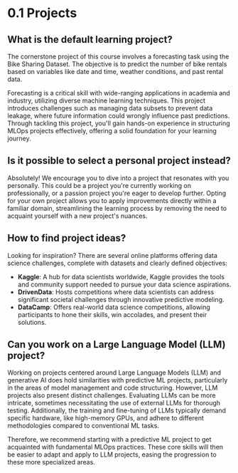 # 0.1 Projects

## What is the default learning project?

The cornerstone project of this course involves a forecasting task using the Bike Sharing Dataset. The objective is to predict the number of bike rentals based on variables like date and time, weather conditions, and past rental data.

Forecasting is a critical skill with wide-ranging applications in academia and industry, utilizing diverse machine learning techniques. This project introduces challenges such as managing data subsets to prevent data leakage, where future information could wrongly influence past predictions. Through tackling this project, you'll gain hands-on experience in structuring MLOps projects effectively, offering a solid foundation for your learning journey.

## Is it possible to select a personal project instead?

Absolutely! We encourage you to dive into a project that resonates with you personally. This could be a project you're currently working on professionally, or a passion project you're eager to develop further. Opting for your own project allows you to apply improvements directly within a familiar domain, streamlining the learning process by removing the need to acquaint yourself with a new project's nuances.

## How to find project ideas?

Looking for inspiration? There are several online platforms offering data science challenges, complete with datasets and clearly defined objectives:

- **Kaggle**: A hub for data scientists worldwide, Kaggle provides the tools and community support needed to pursue your data science aspirations.
- **DrivenData**: Hosts competitions where data scientists can address significant societal challenges through innovative predictive modeling.
- **DataCamp**: Offers real-world data science competitions, allowing participants to hone their skills, win accolades, and present their solutions.

## Can you work on a Large Language Model (LLM) project?

Working on projects centered around Large Language Models (LLM) and generative AI does hold similarities with predictive ML projects, particularly in the areas of model management and code structuring. However, LLM projects also present distinct challenges. Evaluating LLMs can be more intricate, sometimes necessitating the use of external LLMs for thorough testing. Additionally, the training and fine-tuning of LLMs typically demand specific hardware, like high-memory GPUs, and adhere to different methodologies compared to conventional ML tasks.

Therefore, we recommend starting with a predictive ML project to get acquainted with fundamental MLOps practices. These core skills will then be easier to adapt and apply to LLM projects, easing the progression to these more specialized areas.